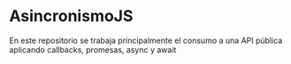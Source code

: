 # AsincronismoJS
En este repositorio se trabaja principalmente el consumo a una API pública aplicando callbacks, promesas, async y await
